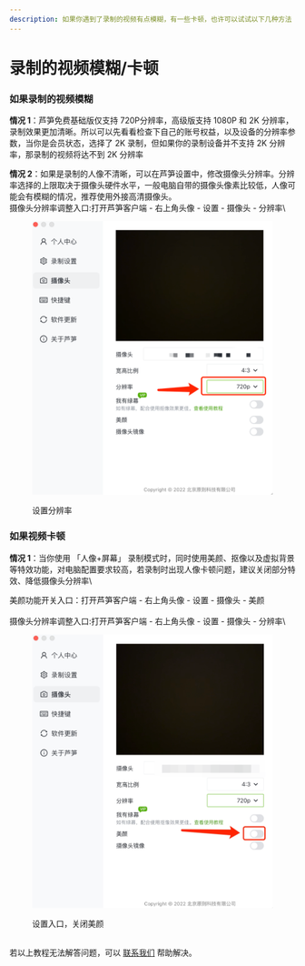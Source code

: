```yaml
---
description: 如果你遇到了录制的视频有点模糊，有一些卡顿，也许可以试试以下几种方法
---
```


# 录制的视频模糊/卡顿

### 如果录制的视频模糊 <a href="#f0-9f-91-89-e5-bd-95-e5-88-b6-e7-9a-84-e8-a7-86-e9-a2-91-e6-a8-a1-e7-b3-8a" id="f0-9f-91-89-e5-bd-95-e5-88-b6-e7-9a-84-e8-a7-86-e9-a2-91-e6-a8-a1-e7-b3-8a"></a>

**情况 1**：芦笋免费基础版仅支持 720P分辨率，高级版支持 1080P 和 2K 分辨率，录制效果更加清晰。所以可以先看看检查下自己的账号权益，以及设备的分辨率参数，当你是会员状态，选择了 2K 录制，但如果你的录制设备并不支持 2K 分辨率，那录制的视频将达不到 2K 分辨率

**情况 2**：如果是录制的人像不清晰，可以在芦笋设置中，修改摄像头分辨率。分辨率选择的上限取决于摄像头硬件水平，一般电脑自带的摄像头像素比较低，人像可能会有模糊的情况，推荐使用外接高清摄像头。\
摄像头分辨率调整入口:打开芦笋客户端 - 右上角头像 - 设置 - 摄像头 - 分辨率\


<figure><img src="../.gitbook/assets/fenbianlv.png" alt=""><figcaption><p>设置分辨率</p></figcaption></figure>

### 如果视频卡顿 <a href="#e8-a7-86-e9-a2-91-e5-8d-a1-e9-a1-bf" id="e8-a7-86-e9-a2-91-e5-8d-a1-e9-a1-bf"></a>

**情况 1**：当你使用 「人像+屏幕」 录制模式时，同时使用美颜、抠像以及虚拟背景等特效功能，对电脑配置要求较高，若录制时出现人像卡顿问题，建议关闭部分特效、降低摄像头分辨率\


美颜功能开关入口：打开芦笋客户端 - 右上角头像 - 设置 - 摄像头 - 美颜\
\
摄像头分辨率调整入口:打开芦笋客户端 - 右上角头像 - 设置 - 摄像头 - 分辨率\


<figure><img src="../.gitbook/assets/shipinkadun.png" alt=""><figcaption><p>设置入口，关闭美颜</p></figcaption></figure>

\
若以上教程无法解答问题，可以 [联系我们](../contact.md) 帮助解决。
